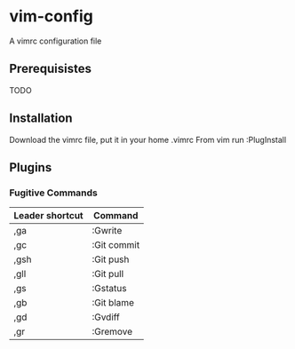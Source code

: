 # vim-config

A vimrc configuration file

## Prerequisistes

TODO

## Installation

Download the vimrc file, put it in your home .vimrc
From vim run :PlugInstall

## Plugins

### Fugitive Commands

| Leader shortcut | Command |
| --------------- | ------- |
| ,ga | :Gwrite |
| ,gc | :Git commit |
| ,gsh | :Git push |
| ,gll | :Git pull |
| ,gs  | :Gstatus |
| ,gb  | :Git blame |
| ,gd  | :Gvdiff |
| ,gr | :Gremove |
